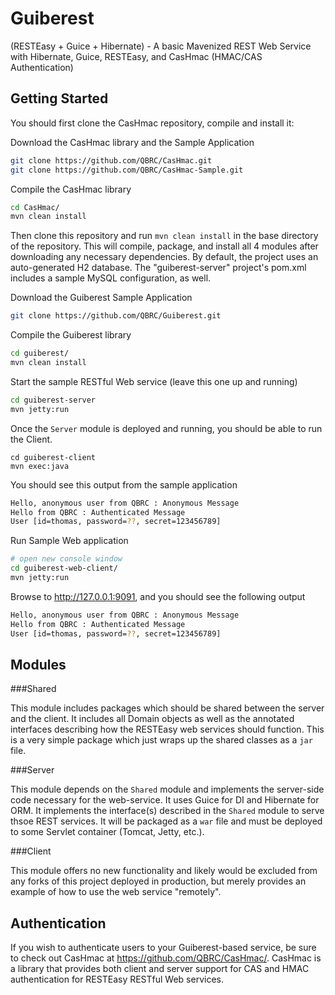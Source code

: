 Guiberest
============

(RESTEasy + Guice + Hibernate) - A basic Mavenized REST Web Service with Hibernate, Guice, RESTEasy, and CasHmac (HMAC/CAS Authentication)

Getting Started
---------------

You should first clone the CasHmac repository, compile and install it:

Download the CasHmac library and the Sample Application
```bash
git clone https://github.com/QBRC/CasHmac.git
git clone https://github.com/QBRC/CasHmac-Sample.git
```

Compile the CasHmac library
```bash
cd CasHmac/
mvn clean install  
```

Then clone this repository and run `mvn clean install` in the base directory of the repository. This will compile, package, and install all 4 modules after downloading any necessary dependencies.
By default, the project uses an auto-generated H2 database.  The "guiberest-server" project's pom.xml includes a sample MySQL configuration, as well.

Download the Guiberest Sample Application
```bash
git clone https://github.com/QBRC/Guiberest.git
```

Compile the Guiberest library
```bash
cd guiberest/
mvn clean install  
```

Start the sample RESTful Web service (leave this one up and running)
```bash
cd guiberest-server
mvn jetty:run
```

Once the `Server` module is deployed and running, you should be able to run the Client.

```
cd guiberest-client
mvn exec:java
```

You should see this output from the sample application
```bash
Hello, anonymous user from QBRC : Anonymous Message
Hello from QBRC : Authenticated Message
User [id=thomas, password=??, secret=123456789]
```

Run Sample Web application
```bash
# open new console window
cd guiberest-web-client/
mvn jetty:run
```

Browse to http://127.0.0.1:9091, and you should see the following output
```bash
Hello, anonymous user from QBRC : Anonymous Message
Hello from QBRC : Authenticated Message
User [id=thomas, password=??, secret=123456789]
```

Modules
-------

###Shared

This module includes packages which should be shared between the server and the client. It includes all Domain objects as well as the annotated interfaces describing how the RESTEasy web services should function. This is a very simple package which just wraps up the shared classes as a `jar` file.

###Server

This module depends on the `Shared` module and implements the server-side code necessary for the web-service. It uses Guice for DI and Hibernate for ORM. It implements the interface(s) described in the `Shared` module to serve thsoe REST services. It will be packaged as a `war` file and must be deployed to some Servlet container (Tomcat, Jetty, etc.).

###Client

This module offers no new functionality and likely would be excluded from any forks of this project deployed in production, but merely provides an example of how to use the web service "remotely".

Authentication
--------------

If you wish to authenticate users to your Guiberest-based service, be sure to check out CasHmac at https://github.com/QBRC/CasHmac/.  CasHmac is a library that provides both client and server support for CAS and HMAC authentication for RESTEasy RESTful Web services.

